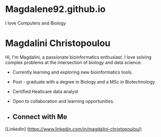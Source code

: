 # Magdalene92.github.io
I love Computers and Biology
# Magdalini Christopoulou

Hi, I'm Magdalini, a passionate bioinformatics enthusiast. I love solving complex problems at the intersection of biology and data science.

- Currently learning and exploring new bioinformatics tools.
- Post - graduate with a degree in Biology and a MSc in Biotechnology.
- Certified Healtcare data analyst
- Open to collaboration and learning opportunities.

- ## Connect with Me

[Linkedin] (https://www.linkedin.com/in/magdalini-christopoulou/) 
